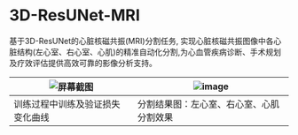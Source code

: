 # 3D-ResUNet-MRI
基于3D-ResUNet的心脏核磁共振(MRI)分割任务, 实现心脏核磁共振图像中各心脏结构(左心室、右心室、心肌)的精准自动化分割,为心血管疾病诊断、手术规划及疗效评估提供高效可靠的影像分析支持。

| ![屏幕截图](https://github.com/user-attachments/assets/da7b3606-b887-4bb5-a09f-106f715c20c1?raw=true&width=300) | ![image](https://github.com/user-attachments/assets/4bea5f16-d016-4e69-a055-b6d0fb8e77a4?raw=true&width=300) |
|-------------------------------------------------------------------------------------------------------|-----------------------------------------------------------------------------------------------------|
| 训练过程中训练及验证损失变化曲线                                                                       | 分割结果图：左心室、右心室、心肌分割效果                                                        |

